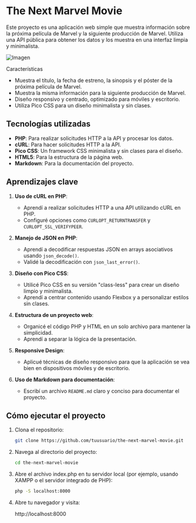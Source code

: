 # The Next Marvel Movie

Este proyecto es una aplicación web simple que muestra información sobre la próxima película de Marvel y la siguiente producción de Marvel. Utiliza una API pública para obtener los datos y los muestra en una interfaz limpia y minimalista.

![Imagen](https://i.imgur.com/ibxxQw3.jpeg)

<div style="text-align: 
   ![Imagen](https://i.imgur.com/ibxxQw3.jpeg)
</div>

## Características

- Muestra el título, la fecha de estreno, la sinopsis y el póster de la próxima película de Marvel.
- Muestra la misma información para la siguiente producción de Marvel.
- Diseño responsivo y centrado, optimizado para móviles y escritorio.
- Utiliza Pico CSS para un diseño minimalista y sin clases.

## Tecnologías utilizadas

- **PHP**: Para realizar solicitudes HTTP a la API y procesar los datos.
- **cURL**: Para hacer solicitudes HTTP a la API.
- **Pico CSS**: Un framework CSS minimalista y sin clases para el diseño.
- **HTML5**: Para la estructura de la página web.
- **Markdown**: Para la documentación del proyecto.

## Aprendizajes clave

1. **Uso de cURL en PHP**:
   - Aprendí a realizar solicitudes HTTP a una API utilizando cURL en PHP.
   - Configuré opciones como `CURLOPT_RETURNTRANSFER` y `CURLOPT_SSL_VERIFYPEER`.

2. **Manejo de JSON en PHP**:
   - Aprendí a decodificar respuestas JSON en arrays asociativos usando `json_decode()`.
   - Validé la decodificación con `json_last_error()`.

3. **Diseño con Pico CSS**:
   - Utilicé Pico CSS en su versión "class-less" para crear un diseño limpio y minimalista.
   - Aprendí a centrar contenido usando Flexbox y a personalizar estilos sin clases.

4. **Estructura de un proyecto web**:
   - Organicé el código PHP y HTML en un solo archivo para mantener la simplicidad.
   - Aprendí a separar la lógica de la presentación.

5. **Responsive Design**:
   - Aplicué técnicas de diseño responsivo para que la aplicación se vea bien en dispositivos móviles y de escritorio.

6. **Uso de Markdown para documentación**:
   - Escribí un archivo `README.md` claro y conciso para documentar el proyecto.

## Cómo ejecutar el proyecto

1. Clona el repositorio:
   ```bash
   git clone https://github.com/tuusuario/the-next-marvel-movie.git
   ```

2. Navega al directorio del proyecto:

   ```bash
   cd the-next-marvel-movie
   ```

3. Abre el archivo index.php en tu servidor local (por ejemplo, usando XAMPP o el servidor integrado de PHP):

   ```bash
   php -S localhost:8000
   ```

4. Abre tu navegador y visita:

   http://localhost:8000


   
